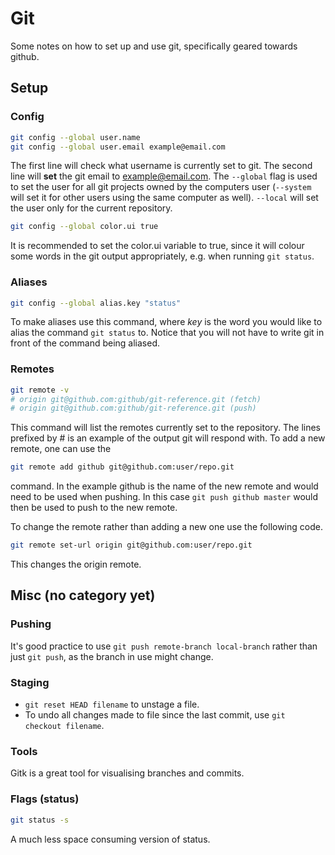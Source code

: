Git
===

Some notes on how to set up and use git, specifically geared towards github.

## Setup
### Config
``` sh
git config --global user.name
git config --global user.email example@email.com
```
The first line will check what username is currently set to git. The second line
will **set** the git email to example@email.com. The `--global` flag is used to
set the user for all git projects owned by the computers user (`--system` will
set it for other users using the same computer as well). `--local` will set the
user only for the current repository.

``` sh
git config --global color.ui true
```
It is recommended to set the color.ui variable to true, since it will colour
some words in the git output appropriately, e.g. when running `git status`.

### Aliases
``` sh
git config --global alias.key "status"
```
To make aliases use this command, where *key* is the word you would like to
alias the command `git status` to. Notice that you will not have to write git in
front of the command being aliased.

### Remotes
``` sh
git remote -v
# origin git@github.com:github/git-reference.git (fetch)
# origin git@github.com:github/git-reference.git (push)
```
This command will list the remotes currently set to the repository. The lines
prefixed by # is an example of the output git will respond with. To add a
new remote, one can use the
``` sh
git remote add github git@github.com:user/repo.git
```
command. In the example github is the name of the new remote and would need to
be used when pushing. In this case `git push github master` would then be used
to push to the new remote.

To change the remote rather than adding a new one use the following code.

``` sh
git remote set-url origin git@github.com:user/repo.git
```
This changes the origin remote.

## Misc (no category yet)
### Pushing
It's good practice to use `git push remote-branch local-branch` rather than just
`git push`, as the branch in use might change.

### Staging
 * `git reset HEAD filename` to unstage a file.
 * To undo all changes made to file since the last commit, use
 `git checkout filename`.

### Tools
Gitk is a great tool for visualising branches and commits.

### Flags (status)
``` sh
git status -s
```
A much less space consuming version of status.
